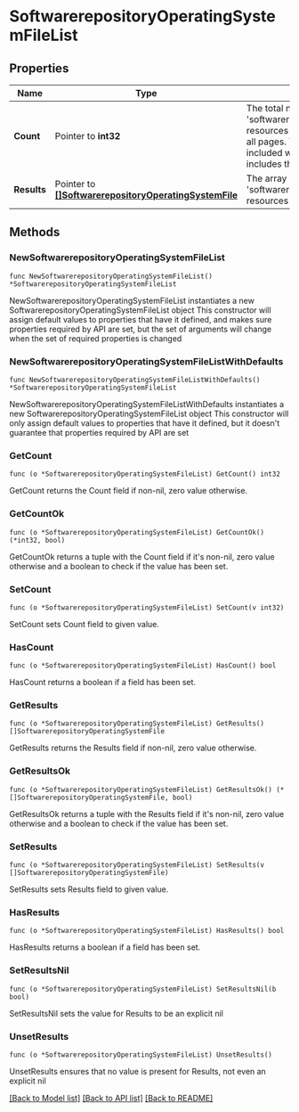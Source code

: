 # SoftwarerepositoryOperatingSystemFileList

## Properties

Name | Type | Description | Notes
------------ | ------------- | ------------- | -------------
**Count** | Pointer to **int32** | The total number of &#39;softwarerepository.OperatingSystemFile&#39; resources matching the request, accross all pages. The &#39;Count&#39; attribute is included when the HTTP GET request includes the &#39;$inlinecount&#39; parameter. | [optional] 
**Results** | Pointer to [**[]SoftwarerepositoryOperatingSystemFile**](softwarerepository.OperatingSystemFile.md) | The array of &#39;softwarerepository.OperatingSystemFile&#39; resources matching the request. | [optional] 

## Methods

### NewSoftwarerepositoryOperatingSystemFileList

`func NewSoftwarerepositoryOperatingSystemFileList() *SoftwarerepositoryOperatingSystemFileList`

NewSoftwarerepositoryOperatingSystemFileList instantiates a new SoftwarerepositoryOperatingSystemFileList object
This constructor will assign default values to properties that have it defined,
and makes sure properties required by API are set, but the set of arguments
will change when the set of required properties is changed

### NewSoftwarerepositoryOperatingSystemFileListWithDefaults

`func NewSoftwarerepositoryOperatingSystemFileListWithDefaults() *SoftwarerepositoryOperatingSystemFileList`

NewSoftwarerepositoryOperatingSystemFileListWithDefaults instantiates a new SoftwarerepositoryOperatingSystemFileList object
This constructor will only assign default values to properties that have it defined,
but it doesn't guarantee that properties required by API are set

### GetCount

`func (o *SoftwarerepositoryOperatingSystemFileList) GetCount() int32`

GetCount returns the Count field if non-nil, zero value otherwise.

### GetCountOk

`func (o *SoftwarerepositoryOperatingSystemFileList) GetCountOk() (*int32, bool)`

GetCountOk returns a tuple with the Count field if it's non-nil, zero value otherwise
and a boolean to check if the value has been set.

### SetCount

`func (o *SoftwarerepositoryOperatingSystemFileList) SetCount(v int32)`

SetCount sets Count field to given value.

### HasCount

`func (o *SoftwarerepositoryOperatingSystemFileList) HasCount() bool`

HasCount returns a boolean if a field has been set.

### GetResults

`func (o *SoftwarerepositoryOperatingSystemFileList) GetResults() []SoftwarerepositoryOperatingSystemFile`

GetResults returns the Results field if non-nil, zero value otherwise.

### GetResultsOk

`func (o *SoftwarerepositoryOperatingSystemFileList) GetResultsOk() (*[]SoftwarerepositoryOperatingSystemFile, bool)`

GetResultsOk returns a tuple with the Results field if it's non-nil, zero value otherwise
and a boolean to check if the value has been set.

### SetResults

`func (o *SoftwarerepositoryOperatingSystemFileList) SetResults(v []SoftwarerepositoryOperatingSystemFile)`

SetResults sets Results field to given value.

### HasResults

`func (o *SoftwarerepositoryOperatingSystemFileList) HasResults() bool`

HasResults returns a boolean if a field has been set.

### SetResultsNil

`func (o *SoftwarerepositoryOperatingSystemFileList) SetResultsNil(b bool)`

 SetResultsNil sets the value for Results to be an explicit nil

### UnsetResults
`func (o *SoftwarerepositoryOperatingSystemFileList) UnsetResults()`

UnsetResults ensures that no value is present for Results, not even an explicit nil

[[Back to Model list]](../README.md#documentation-for-models) [[Back to API list]](../README.md#documentation-for-api-endpoints) [[Back to README]](../README.md)


